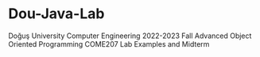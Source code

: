 # Dou-Java-Lab
 Doğuş University Computer Engineering 2022-2023 Fall  Advanced Object Oriented Programming COME207 Lab Examples and Midterm
